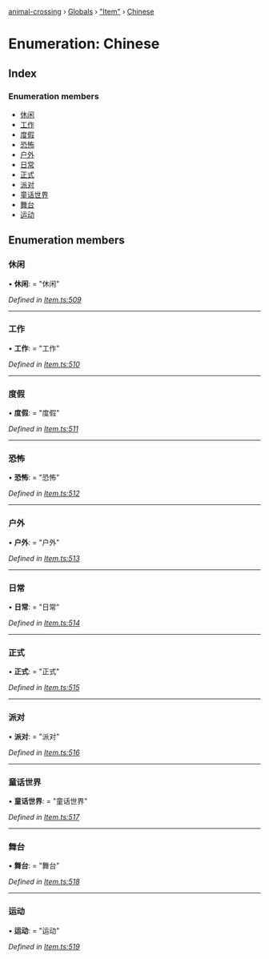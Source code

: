 [animal-crossing](../README.md) › [Globals](../globals.md) › ["Item"](../modules/_item_.md) › [Chinese](_item_.chinese.md)

# Enumeration: Chinese

## Index

### Enumeration members

* [休闲](_item_.chinese.md#休闲)
* [工作](_item_.chinese.md#工作)
* [度假](_item_.chinese.md#度假)
* [恐怖](_item_.chinese.md#恐怖)
* [户外](_item_.chinese.md#户外)
* [日常](_item_.chinese.md#日常)
* [正式](_item_.chinese.md#正式)
* [派对](_item_.chinese.md#派对)
* [童话世界](_item_.chinese.md#童话世界)
* [舞台](_item_.chinese.md#舞台)
* [运动](_item_.chinese.md#运动)

## Enumeration members

###  休闲

• **休闲**: = "休闲"

*Defined in [Item.ts:509](https://github.com/Norviah/animal-crossing/blob/0da76a6/module/types/Item.ts#L509)*

___

###  工作

• **工作**: = "工作"

*Defined in [Item.ts:510](https://github.com/Norviah/animal-crossing/blob/0da76a6/module/types/Item.ts#L510)*

___

###  度假

• **度假**: = "度假"

*Defined in [Item.ts:511](https://github.com/Norviah/animal-crossing/blob/0da76a6/module/types/Item.ts#L511)*

___

###  恐怖

• **恐怖**: = "恐怖"

*Defined in [Item.ts:512](https://github.com/Norviah/animal-crossing/blob/0da76a6/module/types/Item.ts#L512)*

___

###  户外

• **户外**: = "户外"

*Defined in [Item.ts:513](https://github.com/Norviah/animal-crossing/blob/0da76a6/module/types/Item.ts#L513)*

___

###  日常

• **日常**: = "日常"

*Defined in [Item.ts:514](https://github.com/Norviah/animal-crossing/blob/0da76a6/module/types/Item.ts#L514)*

___

###  正式

• **正式**: = "正式"

*Defined in [Item.ts:515](https://github.com/Norviah/animal-crossing/blob/0da76a6/module/types/Item.ts#L515)*

___

###  派对

• **派对**: = "派对"

*Defined in [Item.ts:516](https://github.com/Norviah/animal-crossing/blob/0da76a6/module/types/Item.ts#L516)*

___

###  童话世界

• **童话世界**: = "童话世界"

*Defined in [Item.ts:517](https://github.com/Norviah/animal-crossing/blob/0da76a6/module/types/Item.ts#L517)*

___

###  舞台

• **舞台**: = "舞台"

*Defined in [Item.ts:518](https://github.com/Norviah/animal-crossing/blob/0da76a6/module/types/Item.ts#L518)*

___

###  运动

• **运动**: = "运动"

*Defined in [Item.ts:519](https://github.com/Norviah/animal-crossing/blob/0da76a6/module/types/Item.ts#L519)*
